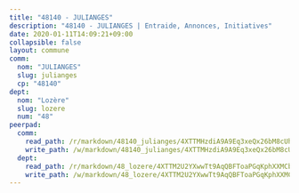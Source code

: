 ```yaml
---
title: "48140 - JULIANGES"
description: "48140 - JULIANGES | Entraide, Annonces, Initiatives"
date: 2020-01-11T14:09:21+09:00
collapsible: false
layout: commune
comm:
  nom: "JULIANGES"
  slug: julianges
  cp: "48140"
dept:
  nom: "Lozère"
  slug: lozere
  num: "48"
peerpad:
  comm:
    read_path: /r/markdown/48140_julianges/4XTTMHzdiA9A9Eq3xeQx26bM8cUh5EzCkAzpGjrwSRU7F6XeF
    write_path: /w/markdown/48140_julianges/4XTTMHzdiA9A9Eq3xeQx26bM8cUh5EzCkAzpGjrwSRU7F6XeF-K3TgUMWRYS7fXpmHC5GgLd5ibjCoSqKWibphPPCfYPuJsnBQLwLwSXX7k4FY85FBvBDdYDxRLkuNsK7pApiv9J2FJH53qHDZCqeFkj1fj3cGMfLWC1HKkdcR62oDJhaBbPGsDrA3
  dept:
    read_path: /r/markdown/48_lozere/4XTTM2U2YXwwTt9AqQBFToaPGqKphXXMCbRQJd3ieCWApZKhp
    write_path: /w/markdown/48_lozere/4XTTM2U2YXwwTt9AqQBFToaPGqKphXXMCbRQJd3ieCWApZKhp-K3TgU8LFw2VbEvF8YT63nrQb5nBCHp3LkChLkTGaYr9v91U6euBJvc2gC6ZE26iQLtBcf6bgLU5YQs5jKcnyLY5qYAH3MFy4H4ZDybCAkb97J6HGTY7nKmFopGDHEk7j5murpeJa
---
```



